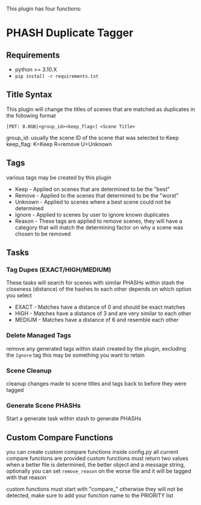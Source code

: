 This plugin has four functions:

# PHASH Duplicate Tagger

## Requirements

-   python >= 3.10.X
-   `pip install -r requirements.txt`

## Title Syntax

This plugin will change the titles of scenes that are matched as duplicates in the following format

`[PDT: 0.0GB|<group_id><keep_flag>] <Scene Title>`

group_id: usually the scene ID of the scene that was selected to Keep
keep_flag: K=Keep R=remove U=Unknown

## Tags

various tags may be created by this plugin

-   Keep - Applied on scenes that are determined to be the "best"
-   Remove - Applied to the scenes that determined to be the "worst"
-   Unknown - Applied to scenes where a best scene could not be determined
-   Ignore - Applied to scenes by user to ignore known duplicates
-   Reason - These tags are applied to remove scenes, they will have a category that will match the determining factor on why a scene was chosen to be removed

## Tasks

### Tag Dupes (EXACT/HIGH/MEDIUM)

These tasks will search for scenes with similar PHASHs within stash the closeness (distance) of the hashes to each other depends on which option you select

-   EXACT - Matches have a distance of 0 and should be exact matches
-   HIGH - Matches have a distance of 3 and are very similar to each other
-   MEDIUM - Matches have a distance of 6 and resemble each other

### Delete Managed Tags

remove any generated tags within stash created by the plugin, excluding the `Ignore` tag this may be something you want to retain

### Scene Cleanup

cleanup changes made to scene titles and tags back to before they were tagged

### Generate Scene PHASHs

Start a generate task within stash to generate PHASHs

## Custom Compare Functions

you can create custom compare functions inside config.py all current compare functions are provided custom functions must return two values when a better file is determined, the better object and a message string, optionally you can set `remove_reason` on the worse file and it will be tagged with that reason

custom functions must start with "compare\_" otherwise they will not be detected, make sure to add your function name to the PRIORITY list
